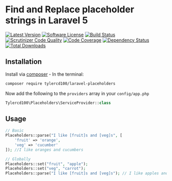 # Find and Replace placeholder strings in Laravel 5
[![Latest Version](https://img.shields.io/github/release/tylercd100/laravel-placeholders.svg?style=flat-square)](https://github.com/tylercd100/laravel-placeholders/releases)
[![Software License](https://img.shields.io/badge/license-MIT-brightgreen.svg?style=flat-square)](LICENSE.md)
[![Build Status](https://travis-ci.org/tylercd100/laravel-placeholders.svg?branch=master)](https://travis-ci.org/tylercd100/laravel-placeholders)
[![Scrutinizer Code Quality](https://scrutinizer-ci.com/g/tylercd100/laravel-placeholders/badges/quality-score.png?b=master)](https://scrutinizer-ci.com/g/tylercd100/laravel-placeholders/?branch=master)
[![Code Coverage](https://scrutinizer-ci.com/g/tylercd100/laravel-placeholders/badges/coverage.png?b=master)](https://scrutinizer-ci.com/g/tylercd100/laravel-placeholders/?branch=master)
[![Dependency Status](https://www.versioneye.com/user/projects/56f3252c35630e0029db0187/badge.svg?style=flat)](https://www.versioneye.com/user/projects/56f3252c35630e0029db0187)
[![Total Downloads](https://img.shields.io/packagist/dt/tylercd100/laravel-placeholders.svg?style=flat-square)](https://packagist.org/packages/tylercd100/laravel-placeholders)

## Installation

Install via [composer](https://getcomposer.org/) - In the terminal:
```bash
composer require tylercd100/laravel-placeholders
```

Now add the following to the `providers` array in your `config/app.php`
```php
Tylercd100\Placeholders\ServiceProvider::class
```

## Usage

```php
// Basic
Placeholders::parse("I like [fruit]s and [veg]s", [
	'fruit' => 'orange',
	'veg' => 'cucumber'
]); //I like oranges and cucumbers

// Globally
Placeholders::set("fruit", "apple");
Placeholders::set("veg", "carrot");
Placeholders::parse("I like [fruit]s and [veg]s"); // I like apples and carrots
```
